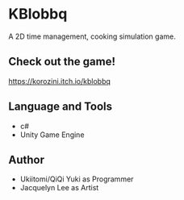 # KBlobbq
A 2D time management, cooking simulation game.

## Check out the game!
https://korozini.itch.io/kblobbq

## Language and Tools
 - c#
 - Unity Game Engine
 
## Author
 - Ukiitomi/QiQi Yuki as Programmer
 - Jacquelyn Lee as Artist
